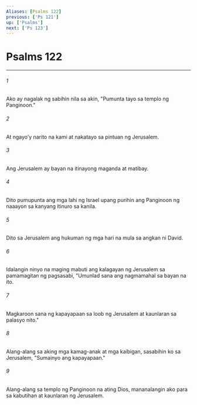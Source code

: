 ```yaml
---
Aliases: [Psalms 122]
previous: ['Ps 121']
up: ['Psalms']
next: ['Ps 123']
---
```

# Psalms 122

***


###### 1 


Ako ay nagalak ng sabihin nila sa akin, "Pumunta tayo sa templo ng Panginoon." 


###### 2 


At ngayoʼy narito na kami at nakatayo sa pintuan ng Jerusalem. 


###### 3 


Ang Jerusalem ay bayan na itinayong maganda at matibay. 


###### 4 


Dito pumupunta ang mga lahi ng Israel upang purihin ang Panginoon ng naaayon sa kanyang itinuro sa kanila. 


###### 5 


Dito sa Jerusalem ang hukuman ng mga hari na mula sa angkan ni David. 


###### 6 


Idalangin ninyo na maging mabuti ang kalagayan ng Jerusalem sa pamamagitan ng pagsasabi, "Umunlad sana ang nagmamahal sa bayan na ito. 


###### 7 


Magkaroon sana ng kapayapaan sa loob ng Jerusalem at kaunlaran sa palasyo nito." 


###### 8 


Alang-alang sa aking mga kamag-anak at mga kaibigan, sasabihin ko sa Jerusalem, "Sumainyo ang kapayapaan." 


###### 9 


Alang-alang sa templo ng Panginoon na ating Dios, mananalangin ako para sa kabutihan at kaunlaran ng Jerusalem.
